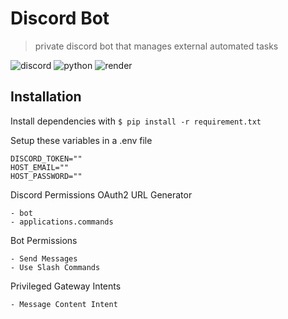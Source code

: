 # Discord Bot

> private discord bot that manages external automated tasks

<img alt="discord" src="https://img.shields.io/badge/discord-5865F2?style=for-the-badge&logo=discord&logoColor=fff"/> <img alt="python" src="https://img.shields.io/badge/python-3776AB?style=for-the-badge&logo=python&logoColor=fff"/> <img alt="render" src="https://img.shields.io/badge/render-000000?style=for-the-badge&logo=render&logoColor=fff"/> 

## Installation

Install dependencies with 
`$ pip install -r requirement.txt`

Setup these variables in a .env file
```
DISCORD_TOKEN=""
HOST_EMAIL=""
HOST_PASSWORD=""
```

Discord Permissions
OAuth2 URL Generator
```
- bot
- applications.commands
```

Bot Permissions
```
- Send Messages
- Use Slash Commands
```

Privileged Gateway Intents
```
- Message Content Intent
```